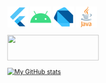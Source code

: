 <code><img height="48" src="https://raw.githubusercontent.com/github/explore/cebd63002168a05a6a642f309227eefeccd92950/topics/flutter/flutter.png"></code>
<code><img height="48" src="https://raw.githubusercontent.com/github/explore/80688e429a7d4ef2fca1e82350fe8e3517d3494d/topics/android/android.png"></code>
<code><img height="48" src="https://raw.githubusercontent.com/github/explore/80688e429a7d4ef2fca1e82350fe8e3517d3494d/topics/dart/dart.png"></code>
<code><img height="48" src="https://raw.githubusercontent.com/github/explore/5b3600551e122a3277c2c5368af2ad5725ffa9a1/topics/java/java.png"></code>

<a href="https://stackoverflow.com/users/2087433/mauricio-togneri"><img src="https://stackoverflow.com/users/flair/2087433.png?theme=dark" width="208" height="58"></a>

[![My GitHub stats](https://github-readme-stats.vercel.app/api?username=mauriciotogneri&count_private=true&theme=github_dark&show_icons=true)](https://github.com/mauriciotogneri)

